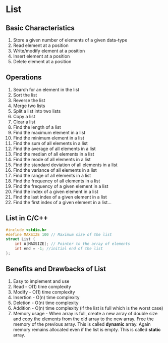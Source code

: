# List

## Basic Characteristics

1. Store a given number of elements of a given data-type
2. Read element at a position
3. Write/modify element at a position
4. Insert element at a position
5. Delete element at a position

## Operations

1. Search for an element in the list
2. Sort the list
3. Reverse the list
4. Merge two lists
5. Split a list into two lists
6. Copy a list
7. Clear a list
8. Find the length of a list
9. Find the maximum element in a list
10. Find the minimum element in a list
11. Find the sum of all elements in a list
12. Find the average of all elements in a list
13. Find the median of all elements in a list
14. Find the mode of all elements in a list
15. Find the standard deviation of all elements in a list
16. Find the variance of all elements in a list
17. Find the range of all elements in a list
18. Find the frequency of all elements in a list
19. Find the frequency of a given element in a list
20. Find the index of a given element in a list
21. Find the last index of a given element in a list
22. Find the first index of a given element in a list...

## List in C/C++

```c
#include <stdio.h>
#define MAXSIZE 100 // Maximum size of the list
struct List {
    int A[MAXSIZE]; // Pointer to the array of elements
    int end = -1; //initial end of the list
};
 ```

## Benefits and Drawbacks of List

1. Easy to implement and use
2. Read - O(1) time complexity
3. Modify - O(1) time complexity
4. Insertion - O(n) time complexity
5. Deletion - O(n) time complexity
6. Addition - O(n) time complexity (if the list is full which is the worst case)
7. Memory usage - When array is full, create a new array of double size and copy the elements from the old array to the new array. Free the memory of the previous array. This is called **dynamic** array. Again memory remains allocated even if the list is empty. This is called **static** array.
